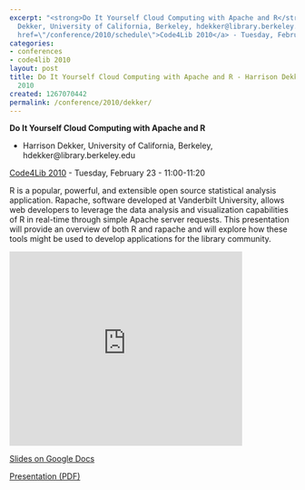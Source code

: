 ```yaml
---
excerpt: "<strong>Do It Yourself Cloud Computing with Apache and R</strong>\r\n\r\n<ul>\r\n<li>Harrison
  Dekker, University of California, Berkeley, hdekker@library.berkeley.edu </li>\r\n</ul>\r\n\r\n<a
  href=\"/conference/2010/schedule\">Code4Lib 2010</a> - Tuesday, February 23 - 11:00-11:20\r\n\r"
categories:
- conferences
- code4lib 2010
layout: post
title: Do It Yourself Cloud Computing with Apache and R - Harrison Dekker - Code4Lib
  2010
created: 1267070442
permalink: /conference/2010/dekker/
---
```

<strong>Do It Yourself Cloud Computing with Apache and R</strong>

<ul>
<li>Harrison Dekker, University of California, Berkeley, hdekker@library.berkeley.edu </li>
</ul>

<a href="/conference/2010/schedule">Code4Lib 2010</a> - Tuesday, February 23 - 11:00-11:20

R is a popular, powerful, and extensible open source statistical analysis application. Rapache, software developed at Vanderbilt University, allows web developers to leverage the data analysis and visualization capabilities of R in real-time through simple Apache server requests. This presentation will provide an overview of both R and rapache and will explore how these tools might be used to develop applications for the library community. 

<iframe src="http://docs.google.com/present/embed?id=dcbht57v_334g3shptfj" frameborder="0" width="410" height="342"></iframe>

<a href="http://docs.google.com/present/view?id=dcbht57v_334g3shptfj">Slides on Google Docs</a>

<a href="/files/Do_It_Yourself_Cloud_Computing_with_R_and_Apac.pdf">Presentation (PDF)</a>
